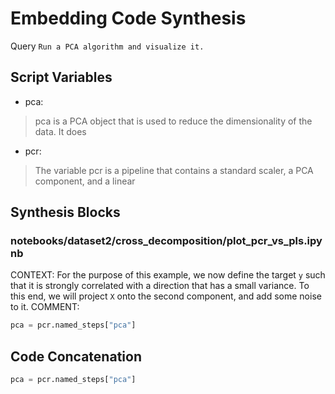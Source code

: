 # Embedding Code Synthesis
Query `Run a PCA algorithm and visualize it.`
## Script Variables
- pca:<br>
>pca is a PCA object that is used to reduce the dimensionality of the data. It does
- pcr:<br>
>The variable pcr is a pipeline that contains a standard scaler, a PCA component, and a linear
## Synthesis Blocks
### notebooks/dataset2/cross_decomposition/plot_pcr_vs_pls.ipynb
CONTEXT: For the purpose of this example, we now define the target `y` such that it is strongly correlated with a direction that has a small variance.
To this end, we will project `X` onto the second component, and add some noise to it.   COMMENT:
```python
pca = pcr.named_steps["pca"]
```

## Code Concatenation
```python
pca = pcr.named_steps["pca"]
```
